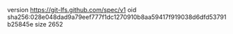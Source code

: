 version https://git-lfs.github.com/spec/v1
oid sha256:028e048dad9a79eef777f1dc1270910b8aa59417f919038d6dfd53791b25845e
size 2652
